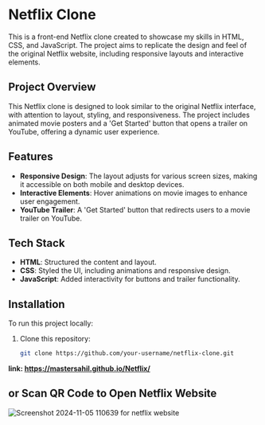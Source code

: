 # Netflix Clone

This is a front-end Netflix clone created to showcase my skills in HTML, CSS, and JavaScript. The project aims to replicate the design and feel of the original Netflix website, including responsive layouts and interactive elements.

## Project Overview

This Netflix clone is designed to look similar to the original Netflix interface, with attention to layout, styling, and responsiveness. The project includes animated movie posters and a 'Get Started' button that opens a trailer on YouTube, offering a dynamic user experience.

## Features

- **Responsive Design**: The layout adjusts for various screen sizes, making it accessible on both mobile and desktop devices.
- **Interactive Elements**: Hover animations on movie images to enhance user engagement.
- **YouTube Trailer**: A 'Get Started' button that redirects users to a movie trailer on YouTube.

## Tech Stack

- **HTML**: Structured the content and layout.
- **CSS**: Styled the UI, including animations and responsive design.
- **JavaScript**: Added interactivity for buttons and trailer functionality.

## Installation

To run this project locally:

1. Clone this repository:
   ```bash
   git clone https://github.com/your-username/netflix-clone.git


**link: https://mastersahil.github.io/Netflix/**

## or Scan QR Code to Open Netflix Website
![Screenshot 2024-11-05 110639 for netflix website](https://github.com/user-attachments/assets/b3a4b4ff-e045-4a35-acb9-246a66995c6d)

